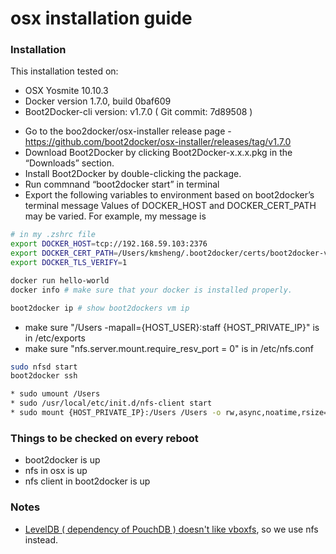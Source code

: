 # osx installation guide #

### Installation ###

This installation tested on:
 - OSX Yosmite 10.10.3
 - Docker version 1.7.0, build 0baf609
 - Boot2Docker-cli version: v1.7.0 ( Git commit: 7d89508 )

* Go to the boo2docker/osx-installer release page - https://github.com/boot2docker/osx-installer/releases/tag/v1.7.0
* Download Boot2Docker by clicking Boot2Docker-x.x.x.pkg in the “Downloads” section.
* Install Boot2Docker by double-clicking the package.
* Run commnand “boot2docker start” in terminal
* Export the following variables to environment based on boot2docker’s terminal message
  Values of DOCKER_HOST and DOCKER_CERT_PATH may be varied.
  For example, my message is

```bash
# in my .zshrc file
export DOCKER_HOST=tcp://192.168.59.103:2376
export DOCKER_CERT_PATH=/Users/kmsheng/.boot2docker/certs/boot2docker-vm
export DOCKER_TLS_VERIFY=1
```

```bash
docker run hello-world
docker info # make sure that your docker is installed properly.
```
```bash
boot2docker ip # show boot2dockers vm ip
```
* make sure "/Users -mapall={HOST_USER}:staff {HOST_PRIVATE_IP}" is in /etc/exports
* make sure "nfs.server.mount.require_resv_port = 0" is in /etc/nfs.conf
```bash
sudo nfsd start
boot2docker ssh
```
```bash
* sudo umount /Users
* sudo /usr/local/etc/init.d/nfs-client start
* sudo mount {HOST_PRIVATE_IP}:/Users /Users -o rw,async,noatime,rsize=32768,wsize=32768,proto=tcp
```

### Things to be checked on every reboot ###

* boot2docker is up
* nfs in osx is up
* nfs client in boot2docker is up

### Notes ###

* [LevelDB ( dependency of PouchDB ) doesn't like vboxfs](https://github.com/boot2docker/boot2docker/issues/794), so we use nfs instead.
